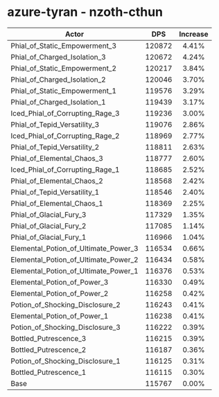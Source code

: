 # azure-tyran - nzoth-cthun
| Actor | DPS | Increase |
|---|:---:|:---:|
|Phial_of_Static_Empowerment_3|120872|4.41%|
|Phial_of_Charged_Isolation_3|120672|4.24%|
|Phial_of_Static_Empowerment_2|120217|3.84%|
|Phial_of_Charged_Isolation_2|120046|3.70%|
|Phial_of_Static_Empowerment_1|119576|3.29%|
|Phial_of_Charged_Isolation_1|119439|3.17%|
|Iced_Phial_of_Corrupting_Rage_3|119236|3.00%|
|Phial_of_Tepid_Versatility_3|119076|2.86%|
|Iced_Phial_of_Corrupting_Rage_2|118969|2.77%|
|Phial_of_Tepid_Versatility_2|118811|2.63%|
|Phial_of_Elemental_Chaos_3|118777|2.60%|
|Iced_Phial_of_Corrupting_Rage_1|118685|2.52%|
|Phial_of_Elemental_Chaos_2|118568|2.42%|
|Phial_of_Tepid_Versatility_1|118546|2.40%|
|Phial_of_Elemental_Chaos_1|118369|2.25%|
|Phial_of_Glacial_Fury_3|117329|1.35%|
|Phial_of_Glacial_Fury_2|117085|1.14%|
|Phial_of_Glacial_Fury_1|116966|1.04%|
|Elemental_Potion_of_Ultimate_Power_3|116534|0.66%|
|Elemental_Potion_of_Ultimate_Power_2|116434|0.58%|
|Elemental_Potion_of_Ultimate_Power_1|116376|0.53%|
|Elemental_Potion_of_Power_3|116330|0.49%|
|Elemental_Potion_of_Power_2|116258|0.42%|
|Potion_of_Shocking_Disclosure_2|116243|0.41%|
|Elemental_Potion_of_Power_1|116238|0.41%|
|Potion_of_Shocking_Disclosure_3|116222|0.39%|
|Bottled_Putrescence_3|116215|0.39%|
|Bottled_Putrescence_2|116187|0.36%|
|Potion_of_Shocking_Disclosure_1|116125|0.31%|
|Bottled_Putrescence_1|116115|0.30%|
|Base|115767|0.00%|
